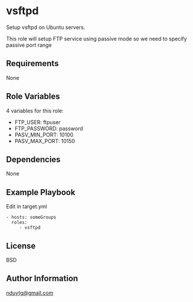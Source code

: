 vsftpd
=========

Setup vsftpd on Ubuntu servers.

This role will setup FTP service using passive mode so we need to specify passive port range

Requirements
------------

None

Role Variables
--------------

4 variables for this role:

* FTP_USER: ftpuser
* FTP_PASSWORD: password
* PASV_MIN_PORT: 10100
* PASV_MAX_PORT: 10150

Dependencies
------------

None

Example Playbook
----------------

Edit in target.yml

    - hosts: someGroups
      roles:
         - vsftpd

License
-------

BSD

Author Information
------------------

nduytg@gmail.com
